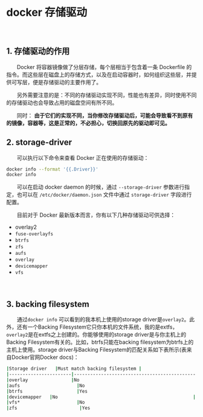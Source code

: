 # docker 存储驱动

　　‍

## 1. 存储驱动的作用

　　Docker 将容器镜像做了分层存储，每个层相当于包含着一条 Dockerfile 的指令。而这些层在磁盘上的存储方式，以及在启动容器时，如何组织这些层，并提供可写层，便是存储驱动的主要作用了。

　　另外需要注意的是：不同的存储驱动实现不同，性能也有差异，同时使用不同的存储驱动也会导致占用的磁盘空间有所不同。

　　同时： **由于它们的实现不同，当你修改存储驱动后，可能会导致看不到原有的镜像，容器等，这是正常的，不必担心，切换回原先的驱动即可见。**

## 2. storage-driver

　　可以执行以下命令来查看 Docker 正在使用的存储驱动：

```bash
docker info --format '{{.Driver}}'
docker info 
```

　　可以在启动 docker daemon 的时候，通过 `--storage-driver`​ 参数进行指定，也可以在 `/etc/docker/daemon.json`​ 文件中通过 `storage-driver`​ 字段进行配置。

　　目前对于 Docker 最新版本而言，你有以下几种存储驱动可供选择：

* overlay2
* ​`fuse-overlayfs`​
* ​`btrfs`​
* ​`zfs`​
* ​`aufs`​
* ​`overlay`​
* ​`devicemapper`​
* ​`vfs`​

　　‍

## 3. backing filesystem

　　通过`docker info`​ 可以看到的我本机上使用的storage driver是`overlay2`​。此外，还有一个Backing Filesystem它只你本机的文件系统，我的是extfs，`overlay2`​是在extfs之上创建的。你能够使用的storage driver是与你主机上的Backing Filesystem有关的。比如，btrfs只能在backing filesystem为btrfs上的主机上使用。storage driver与Backing Filesystem的匹配关系如下表所示(表来自Docker官网Docker docs)：

```bash
|Storage driver   |Must match backing filesystem |
|-----------------------|---------------------------------------------|
|overlay                |No                                                  |
|aufs                     |No                                                  |
|btrfs                    |Yes                                                 |
|devicemapper   |No                                                  |
|vfs*                     |No                                                   |
|zfs                       |Yes                                                  |
```

　　‍
